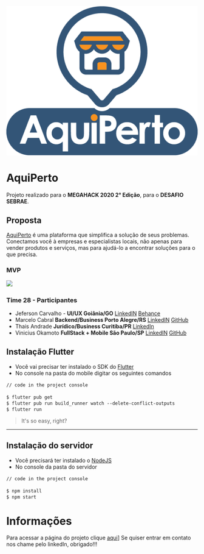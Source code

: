 ![AquiPerto](mobile/megahack_app/assets/images/LogoAquiPerto.png)
# AquiPerto
Projeto realizado para o **MEGAHACK 2020 2° Edição**, para o **DESAFIO SEBRAE**.
## Proposta
[AquiPerto](https://equipe28.azurewebsites.net/home/) é uma plataforma que simplifica a solução de seus problemas. Conectamos você à empresas e especialistas locais, não apenas para vender produtos e serviços, mas para ajudá-lo a encontrar soluções para o que precisa.

### MVP
<img src = "mobile/megahack_app/assets/images/gif_aquiperto.gif" height="600em"/>

### Time 28 - Participantes
* Jeferson Carvalho - **UI/UX Goiânia/GO** [LinkedIN](https://www.linkedin.com/in/jeferson1f/) [Behance](https://www.behance.net/jeferson1f)
* Marcelo Cabral **Backend/Business Porto Alegre/RS** [LinkedIN](https://www.linkedin.com/in/marcelocabralghilardi/) [GitHub](https://github.com/kabrau)
* Thais Andrade **Jurídico/Business Curitiba/PR** [LinkedIn](https://www.linkedin.com/in/thais-andrade-da-fonseca-a34836186/)
* Vinicius Okamoto **FullStack + Mobile São Paulo/SP** [LinkedIN](https://www.linkedin.com/in/vinicius-okamoto/) [GitHub](https://github.com/ViniOkamoto/)

## Instalação Flutter
- Você vai precisar ter instalado o SDK do [Flutter](https://flutter.dev/docs/get-started/install)
- No console na pasta do mobile digitar os seguintes comandos
```shell
// code in the project console
 
$ flutter pub get
$ flutter pub run build_runner watch --delete-conflict-outputs
$ flutter run
```
> It's so easy, right?
---
## Instalação do servidor
- Você precisará ter instalado o [NodeJS](https://nodejs.org/en/)
- No console da pasta do servidor

```shell
// code in the project console
 
$ npm install
$ npm start
```
# Informações
Para acessar a página do projeto clique [aqui](https://equipe28.azurewebsites.net/home/)]
Se quiser entrar em contato nos chame pelo linkedIn, obrigado!!!